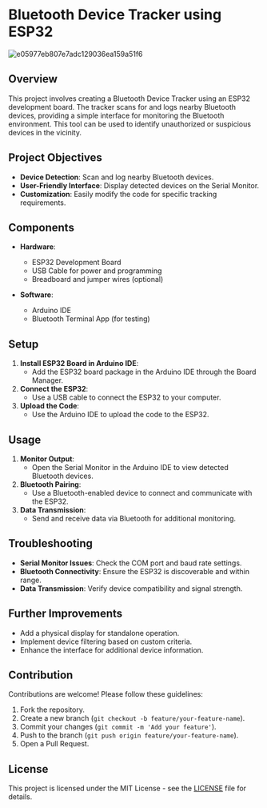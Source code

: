 # Bluetooth Device Tracker using ESP32

![e05977eb807e7adc129036ea159a51f6](https://github.com/user-attachments/assets/f8a39adf-67fd-453d-8b0a-ff3fc4e860ba)


## Overview

This project involves creating a Bluetooth Device Tracker using an ESP32 development board. The tracker scans for and logs nearby Bluetooth devices, providing a simple interface for monitoring the Bluetooth environment. This tool can be used to identify unauthorized or suspicious devices in the vicinity.

## Project Objectives

- **Device Detection**: Scan and log nearby Bluetooth devices.
- **User-Friendly Interface**: Display detected devices on the Serial Monitor.
- **Customization**: Easily modify the code for specific tracking requirements.

## Components

- **Hardware**:
  - ESP32 Development Board
  - USB Cable for power and programming
  - Breadboard and jumper wires (optional)

- **Software**:
  - Arduino IDE
  - Bluetooth Terminal App (for testing)

## Setup

1. **Install ESP32 Board in Arduino IDE**:
   - Add the ESP32 board package in the Arduino IDE through the Board Manager.
2. **Connect the ESP32**:
   - Use a USB cable to connect the ESP32 to your computer.
3. **Upload the Code**:
   - Use the Arduino IDE to upload the code to the ESP32.

## Usage

1. **Monitor Output**:
   - Open the Serial Monitor in the Arduino IDE to view detected Bluetooth devices.
2. **Bluetooth Pairing**:
   - Use a Bluetooth-enabled device to connect and communicate with the ESP32.
3. **Data Transmission**:
   - Send and receive data via Bluetooth for additional monitoring.

## Troubleshooting

- **Serial Monitor Issues**: Check the COM port and baud rate settings.
- **Bluetooth Connectivity**: Ensure the ESP32 is discoverable and within range.
- **Data Transmission**: Verify device compatibility and signal strength.

## Further Improvements

- Add a physical display for standalone operation.
- Implement device filtering based on custom criteria.
- Enhance the interface for additional device information.

## Contribution

Contributions are welcome! Please follow these guidelines:
1. Fork the repository.
2. Create a new branch (`git checkout -b feature/your-feature-name`).
3. Commit your changes (`git commit -m 'Add your feature'`).
4. Push to the branch (`git push origin feature/your-feature-name`).
5. Open a Pull Request.

## License

This project is licensed under the MIT License - see the [LICENSE](LICENSE) file for details.
